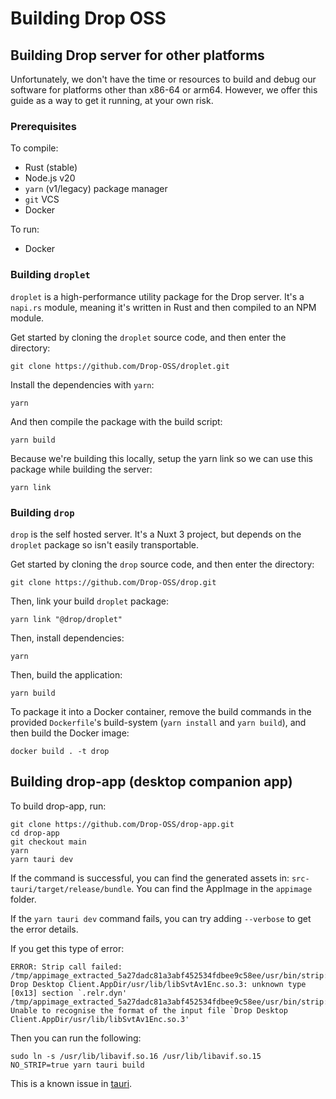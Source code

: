 # Building Drop OSS

## Building Drop server for other platforms

Unfortunately, we don't have the time or resources to build and debug our software for platforms other than x86-64 or arm64. However, we offer this guide as a way to get it running, at your own risk.

### Prerequisites

To compile:

- Rust (stable)
- Node.js v20
- `yarn` (v1/legacy) package manager
- `git` VCS
- Docker

To run:

- Docker

### Building `droplet`

`droplet` is a high-performance utility package for the Drop server. It's a `napi.rs` module, meaning it's written in Rust and then compiled to an NPM module.

Get started by cloning the `droplet` source code, and then enter the directory:

```shell
git clone https://github.com/Drop-OSS/droplet.git
```

Install the dependencies with `yarn`:

```shell
yarn
```

And then compile the package with the build script:

```shell
yarn build
```

Because we're building this locally, setup the yarn link so we can use this package while building the server:

```shell
yarn link
```

### Building `drop`

`drop` is the self hosted server. It's a Nuxt 3 project, but depends on the `droplet` package so isn't easily transportable.

Get started by cloning the `drop` source code, and then enter the directory:

```shell
git clone https://github.com/Drop-OSS/drop.git
```

Then, link your build `droplet` package:

```shell
yarn link "@drop/droplet"
```

Then, install dependencies:

```shell
yarn
```

Then, build the application:

```
yarn build
```

To package it into a Docker container, remove the build commands in the provided `Dockerfile`'s build-system (`yarn install` and `yarn build`), and then build the Docker image:

```shell
docker build . -t drop
```

## Building drop-app (desktop companion app)

To build drop-app, run:

```shell
git clone https://github.com/Drop-OSS/drop-app.git
cd drop-app
git checkout main
yarn
yarn tauri dev
```

If the command is successful, you can find the generated assets in: `src-tauri/target/release/bundle`. You can find the AppImage in the `appimage` folder.

If the `yarn tauri dev` command fails, you can try adding `--verbose` to get the error details.

If you get this type of error:

```
ERROR: Strip call failed: /tmp/appimage_extracted_5a27dadc81a3abf452534fdbee9c58ee/usr/bin/strip: Drop Desktop Client.AppDir/usr/lib/libSvtAv1Enc.so.3: unknown type [0x13] section `.relr.dyn'
/tmp/appimage_extracted_5a27dadc81a3abf452534fdbee9c58ee/usr/bin/strip: Unable to recognise the format of the input file `Drop Desktop Client.AppDir/usr/lib/libSvtAv1Enc.so.3'
```

Then you can run the following:

```shell
sudo ln -s /usr/lib/libavif.so.16 /usr/lib/libavif.so.15
NO_STRIP=true yarn tauri build
```

This is a known issue in [tauri](https://discord.com/channels/1291622805124812871/1375895784024969396/1376015429088313354).

